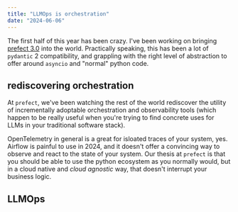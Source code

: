 ```yaml
---
title: "LLMOps is orchestration"
date: "2024-06-06"
---
```

The first half of this year has been crazy. I've been working on bringing [prefect 3.0](https://github.com/prefecthq/prefect) into the world. Practically speaking, this has been a lot of `pydantic` 2 compatibility, and grappling with the right level of abstraction to offer around `asyncio` and "normal" python code.

## rediscovering orchestration
At `prefect`, we've been watching the rest of the world rediscover the utility of incrementally adoptable orchestration and observability tools (which happen to be really useful when you're trying to find concrete uses for LLMs in your traditional software stack).

OpenTelemetry in general is a great for isloated traces of your system, yes. Airflow is painful to use in 2024, and it doesn't offer a convincing way to observe and react to the state of your system. Our thesis at `prefect` is that you should be able to use the python ecosystem as you normally would, but in a cloud native and _cloud agnostic_ way, that doesn't interrupt your business logic.

## LLMOps


